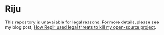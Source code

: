 # Riju

This repository is unavailable for legal reasons. For more details,
please see my blog post, [How Replit used legal threats to kill my
open-source project](https://intuitiveexplanations.com/tech/replit/).
